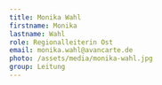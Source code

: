 ```yaml
---
title: Monika Wahl
firstname: Monika
lastname: Wahl
role: Regionalleiterin Ost
email: monika.wahl@avancarte.de
photo: /assets/media/monika-wahl.jpg
group: Leitung
---
```

